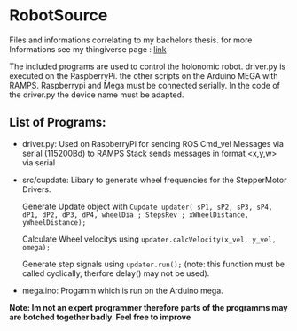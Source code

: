 # RobotSource
Files and informations correlating to my bachelors thesis.
for more Informations see my thingiverse page : [link ](https://www.thingiverse.com/thing:5073264/)

The included programs are used to control the holonomic robot. driver.py is executed on the RaspberryPi. the other scripts on the Arduino MEGA with RAMPS. Raspberrypi and Mega must be connected serially. In the code of the driver.py the device name must be adapted. 

## List of Programs:

* driver.py: Used on RaspberryPi for sending ROS Cmd_vel Messages via serial (115200Bd) to RAMPS Stack sends messages in format <x,y,w> via serial
* src/cupdate: Libary to generate wheel frequencies for the StepperMotor Drivers.

   Generate Update object with ```Cupdate updater( sP1, sP2, sP3, sP4, dP1, dP2, dP3, dP4, wheelDia ; StepsRev ; xWheelDistance, yWheelDistance);```
   
   Calculate Wheel velocitys using ```updater.calcVelocity(x_vel, y_vel, omega);```
   
   Generate step signals using ```updater.run();``` (note: this function must be called cyclically, therfore delay() may not be used).

* mega.ino: Progamm which is run on the Arduino mega.

**Note: Im not an expert programmer therefore parts of the programms may are botched together badly. Feel free to improve**
